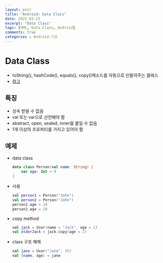 ```yaml
---
layout: post
title: "Android: Data Class"
date: 2022-03-23
excerpt: "Data Class"
tags: [UMC, Data Class, Android]
comments: true
categories : Android-기초
---
```


# Data Class
- toString(), hashCode(), equals(), copy()메소드를 자동으로 만들어주는 클래스
- [참고](https://kotlinlang.org/docs/data-classes.html)
## 특징
- 상속 받을 수 없음
- val 또는 var으로 선언해야 함
- abstract, open, sealed, inner를 붙일 수 없음
- 1개 이상의 프로퍼티를 가지고 있어야 함

## 예제
- data class
    ```kotlin
    data class Person(val name: String) {
        var age: Int = 0
    }
    ```
- 사용
    ```kotlin
    val person1 = Person("John")
    val person2 = Person("John")
    person1.age = 10
    person2.age = 20
    ```
- copy method
    ```kotlin
    val jack = User(name = "Jack", age = 1)
    val olderJack = jack.copy(age = 2)
    ```
- class 구조 해제
    ```kotlin
    val jane = User("Jane", 35)
    val (name, age) = jane
    ```